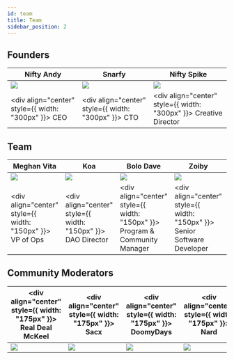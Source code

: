 ```yaml
---
id: team
title: Team
sidebar_position: 2
---
```


## Founders

| Nifty Andy                      | Snarfy                          | Nifty Spike                                   |
| ------------------------------- | ------------------------------- | --------------------------------------------- |
| ![](/img/NiftyAndy.png)         | ![](/img/snarfy.png)            | ![](/img/NiftySpike.png)                      |
| <div align="center" style={{ width: "300px" }}> CEO </div> | <div align="center" style={{ width: "300px" }}> CTO </div> | <div align="center" style={{ width: "300px" }}> Creative Director </div> |

## Team

| Meghan Vita                           | Koa                                      | Bolo Dave                                               | Zoiby                                                 | Michael                                    | Jeppe                                         |
| ------------------------------------- | ---------------------------------------- | ------------------------------------------------------- | ----------------------------------------------------- | ------------------------------------------ | --------------------------------------------- |
| ![](/img/NiftyMorgan.png)             | ![](/img/koa.png)                        | ![](/img/bolo.png)                                      | ![](/img/zoiby.png)                                   | ![](/img/NiftyMichael.png)                 | ![](/img/jeppe.png)                           |
| <div align="center" style={{ width: "150px" }}> VP of Ops </div> | <div align="center" style={{ width: "150px" }}> DAO Director </div> | <div align="center" style={{ width: "150px" }}> Program & Community Manager </div> | <div align="center" style={{ width: "150px" }}> Senior Software Developer </div> | <div align="center" style={{ width: "150px" }}> Web3 Developer </div> | <div align="center" style={{ width: "150px" }}> Marketing Manager </div> |

## Community Moderators

| <div align="center" style={{ width: "175px" }}> Real Deal McKeel </div> | <div align="center" style={{ width: "175px" }}> Sacx </div> | <div align="center" style={{ width: "175px" }}> DoomyDays </div> | <div align="center" style={{ width: "175px" }}> Nard </div> | <div align="center" style={{ width: "175px" }}> Jordan </div> |
| -------------------------------------------- | -------------------------------- | ------------------------------------- | -------------------------------- | ---------------------------------- |
| ![](/img/realdeal.png)                       | ![](/img/sacx.png)               | ![](/img/doomy.png)                   | ![](/img/nard.png)               | ![](/img/jordan.png)               |
